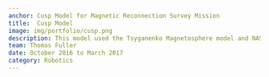 ```yaml
---
anchor: Cusp Model for Magnetic Reconnection Survey Mission
title:  Cusp Model  
image: img/portfolio/cusp.png
description: This model used the Tsyganenko Magnetosphere model and NASA General Mission Analysis Tool (GMAT) to develop a model of how many times a satellite would cross the northern magnetic cusp for a mission of 90 days in duration for various start months and orbital inclinations in the year 2019.  Studied magnetic reconnection, plasma physics and orbital mechanics to do this project.
team: Thomas Fuller
date: October 2016 to March 2017
category: Robotics 
---
```

